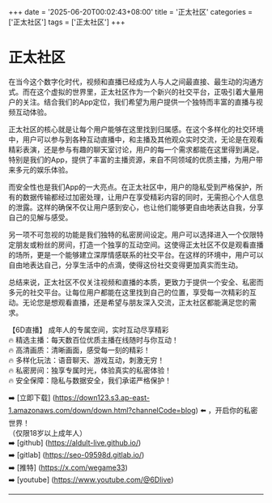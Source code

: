 +++
date = '2025-06-20T00:02:43+08:00'
title = '正太社区'
categories = ['正太社区']
tags = ['正太社区']
+++

# 正太社区

在当今这个数字化时代，视频和直播已经成为人与人之间最直接、最生动的沟通方式。而在这个虚拟的世界里，正太社区作为一个新兴的社交平台，正吸引着大量用户的关注。结合我们的App定位，我们希望为用户提供一个独特而丰富的直播与视频互动体验。

正太社区的核心就是让每个用户能够在这里找到归属感。在这个多样化的社交环境中，用户可以参与到各种互动直播中，和主播及其他观众实时交流，无论是在观看精彩表演，还是参与有趣的聊天室讨论，用户的每一个需求都能在这里得到满足。特别是我们的App，提供了丰富的主播资源，来自不同领域的优质主播，为用户带来多元的娱乐体验。

而安全性也是我们App的一大亮点。在正太社区中，用户的隐私受到严格保护，所有的数据传输都经过加密处理，让用户在享受精彩内容的同时，无需担心个人信息的泄露。这样的确保不仅让用户感到安心，也让他们能够更自由地表达自我，分享自己的见解与感受。

另一项不可忽视的功能是我们独特的私密房间设定。用户可以选择进入一个仅限特定朋友或粉丝的房间，打造一个独享的互动空间。这使得正太社区不仅是观看直播的场所，更是一个能够建立深厚情感联系的社交平台。在这样的环境中，用户可以自由地表达自己，分享生活中的点滴，使得这份社交变得更加真实而生动。

总结来说，正太社区不仅关注视频和直播的本质，更致力于提供一个安全、私密而多元的社交平台。让每位用户都能在这里找到自己的位置，享受每一次精彩的互动。无论您是想观看直播，还是希望与朋友深入交流，正太社区都能满足您的需求。

【6D直播】
成年人的专属空间，实时互动尽享精彩  
🔥 精选主播：每天数百位优质主播在线随时与你互动！  
🔥 高清画质：清晰画面，感受每一刻的精彩！  
🔥 多样化玩法：语音聊天、游戏互动，刺激无穷！  
🔥 私密房间：独享专属时光，体验真实的私密体验！  
🔥 安全保障：隐私与数据安全，我们承诺严格保护！

➡️ [立即下载] (https://down123.s3.ap-east-1.amazonaws.com/down/down.html?channelCode=blog) ⬅️ ，开启你的私密世界！  
（仅限18岁以上成年人）  
➡️ [github] (https://aldult-live.github.io/)  
➡️ [gitlab] (https://seo-09598d.gitlab.io/)  
➡️ [推特] (https://x.com/wegame33)  
➡️ [youtube] (https://www.youtube.com/@6Dlive)  

---
